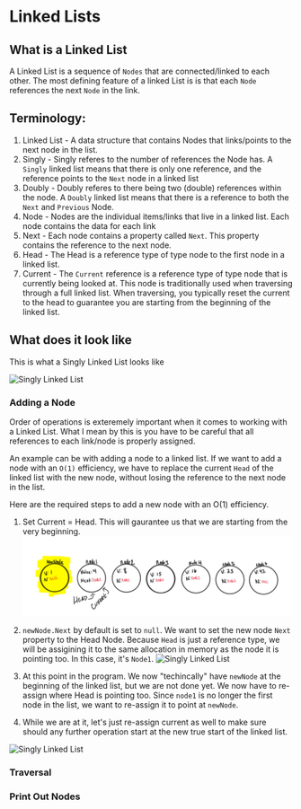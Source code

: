 # Linked Lists

## What is a Linked List
A Linked List is a sequence of `Nodes` that are connected/linked to each other. The most defining feature
of a linked List is is that each `Node` references the next `Node` in the link. 

## Terminology:
1. Linked List - A data structure that contains Nodes that links/points to the next node in the list. 
1. Singly - Singly referes to the number of references the Node has. A `Singly` linked list means that there is only one reference,
and the reference points to the `Next` node in a linked list
1. Doubly - Doubly referes to there being two (double) references within the node. A `Doubly` linked list means that there
is a reference to both the `Next` and `Previous` Node. 
2. Node - Nodes are the individual items/links that live in a linked list. Each node contains the data for each link
3. Next - Each node contains a property called `Next`. This property contains the reference to the next node. 
4. Head - The Head is a reference type of type node to the first node in a linked list.
5. Current - The `Current` reference is a reference type of type node that is currently being looked at. This node is traditionally used when 
traversing through a full linked list. When traversing, you typically reset the current to the head to guarantee you are starting
from the beginning of the linked list. 

## What does it look like

This is what a Singly Linked List looks like

![Singly Linked List](/assets/LinkedList1.PNG)

### Adding a Node

Order of operations is exteremely important when it comes to working with a Linked List.
What I mean by this is you have to be careful that all references to each link/node is properly 
assigned. 

An example can be with adding a node to a linked list.
If we want to add a node with an `O(1)` efficiency, we have to replace the current `Head` of the linked list with the
new node, without losing the reference to the next node in the list. 

Here are the required steps to add a new node with an O(1) efficiency.

1. Set Current = Head. This will gaurantee us that we are starting from the very beginning. 
![Singly Linked List](assets/LinkedList2.PNG)

1. `newNode.Next` by default is set to `null`. We want to set the new node `Next` property to the Head Node.
Because `Head` is just a reference type, we will be assigining it to the same allocation in memory as the node it is pointing too. In this
case, it's `Node1`. 
![Singly Linked List]('assets/LinkedList3.PNG')


1. At this point in the program. We now "techincally" have `newNode` at the beginning of the linked list, but we are not done yet. 
We now have to re-assign where Head is pointing too. Since `node1` is no longer the first node in the list, we want to re-assign it to
point at `newNode`. 

1. While we are at it, let's just re-assign current as well to make sure should any further operation start at the new true start of the
linked list. 

![Singly Linked List]("assets/LinkedList4.PNG")

### Traversal

### Print Out Nodes
